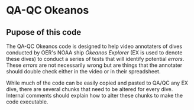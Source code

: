 # QA-QC Okeanos

## Pupose of this code

The QA-QC Okeanos code is designed to help video annotaters of dives conducted by OER's NOAA ship *Okeanos Explorer* (EX is used to denote these dives) to conduct a series of tests that will identify potential *errors*. These *errors* are not necessarily wrong but are things that the annotater should double check either in the video or in their spreadsheet.

While much of the code can be easily copied and pasted to QA/QC any EX dive, there are several chunks that need to be altered for every dive. Internal comments should explain how to alter these chunks to make the code executable. 
